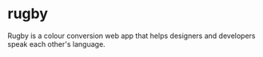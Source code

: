 rugby
=====

Rugby is a colour conversion web app that helps designers and developers speak each other's language.
